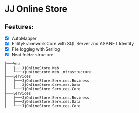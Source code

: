 # JJ Online Store


## Features:
- [x] AutoMapper
- [x] EntityFramework Core with SQL Server and ASP.NET Identity
- [x] File logging with Serilog
- [x] Neat folder structure

```
├───Web
│   ├───JjOnlineStore.Web
│   └───JjOnlineStore.Web.Infrastructure
├───Services
│   ├───JjOnlineStore.Services.Business
│   ├───JjOnlineStore.Services.Data
│   └───JjOnlineStore.Services.Core
├───Services
│   ├───JjOnlineStore.Services.Business
│   ├───JjOnlineStore.Services.Data
│   └───JjOnlineStore.Services.Core
```
